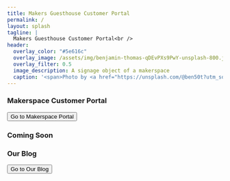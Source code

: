 ```yaml
---
title: Makers Guesthouse Customer Portal
permalink: /
layout: splash
tagline: |
  Makers Guesthouse Customer Portal<br />
header:
  overlay_color: "#5e616c"
  overlay_image: /assets/img/benjamin-thomas-qDEvPXs9PwY-unsplash-800.jpg
  overlay_filter: 0.5
  image_description: A signage object of a makerspace
  caption: '<span>Photo by <a href="https://unsplash.com/@ben50t?utm_source=unsplash&amp;utm_medium=referral&amp;utm_content=creditCopyText">Benjamin Thomas</a> on <a href="https://unsplash.com/s/photos/makerspace?utm_source=unsplash&amp;utm_medium=referral&amp;utm_content=creditCopyText">Unsplash</a></span>'
---
```


<div class="container-fluid container-fluid-max">
    <div class="row text-center py-5">
      <div class="col-12 col-sm-6 col-lg-4">
          <h3>Makerspace Customer Portal</h3>
          <a href="{{ '/makerspace/' | relative_url }}">
            <button type="button" class="btn btn-secondary">Go to Makerspace Portal</button>
          </a>
      </div>
      <div class="col-12 col-sm-6 col-lg-4">
          <h3>Coming Soon</h3>
      </div>
      <div class="col-12 col-sm-6 col-lg-4">
          <h3>Our Blog</h3>
          <a href="{{ '/blog/' | relative_url }}">
            <button type="button" class="btn btn-secondary">Go to Our Blog</button>
          </a>
      </div>
    </div>
</div>
